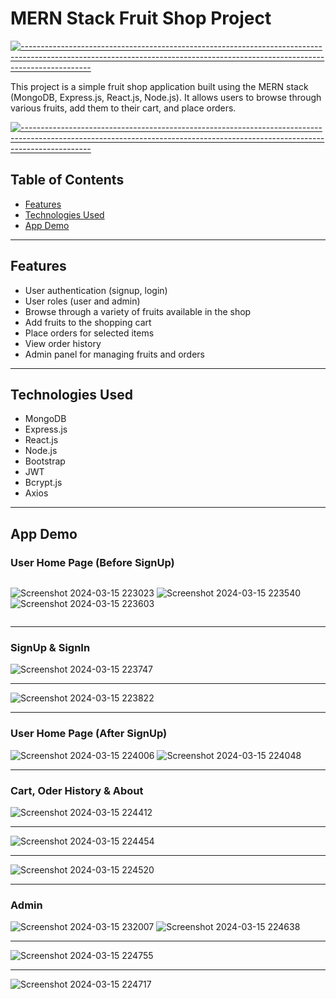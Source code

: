 # MERN Stack Fruit Shop Project

[![-----------------------------------------------------------------------------------------------------------------------------------------------------------------------------](
https://raw.githubusercontent.com/andreasbm/readme/master/assets/lines/aqua.png)](https://github.com/BaseMax?tab=repositories)

This project is a simple fruit shop application built using the MERN stack (MongoDB, Express.js, React.js, Node.js). It allows users to browse through various fruits, add them to their cart, and place orders.

[![-----------------------------------------------------------------------------------------------------------------------------------------------------------------------------](
https://raw.githubusercontent.com/andreasbm/readme/master/assets/lines/aqua.png)](https://github.com/BaseMax?tab=repositories)

## Table of Contents

- [Features](#features)
- [Technologies Used](#technologies-used)
- [App Demo](#app-demo)

---

## Features

- User authentication (signup, login)
- User roles (user and admin)
- Browse through a variety of fruits available in the shop
- Add fruits to the shopping cart
- Place orders for selected items
- View order history
- Admin panel for managing fruits and orders


---

## Technologies Used

- MongoDB
- Express.js
- React.js
- Node.js
- Bootstrap
- JWT 
- Bcrypt.js
- Axios

---

## App Demo 

### User Home Page (Before SignUp)

<div style="display: flex; justify-content: space-between;">

![Screenshot 2024-03-15 223023](https://github.com/Chamindu77/FruitsExpress-E-commerce_Website/assets/117502200/a9a28def-bbe3-49da-85a3-0ab1c3473330)
![Screenshot 2024-03-15 223540](https://github.com/Chamindu77/FruitsExpress-E-commerce_Website/assets/117502200/ca741a8e-9650-46fc-b02d-2b725163a84b)
![Screenshot 2024-03-15 223603](https://github.com/Chamindu77/FruitsExpress-E-commerce_Website/assets/117502200/4a8f0e61-98c2-47c2-8c94-0084d3151c9b)
</div>

---

### SignUp & SignIn

<div>

![Screenshot 2024-03-15 223747](https://github.com/Chamindu77/FruitsExpress-E-commerce_Website/assets/117502200/794a127b-0e81-4f9d-9f61-22c959460835)

---

![Screenshot 2024-03-15 223822](https://github.com/Chamindu77/FruitsExpress-E-commerce_Website/assets/117502200/af0727ed-f41b-4857-bb96-078154be4490)

    
</div>

---

### User Home Page (After SignUp)

<div>

![Screenshot 2024-03-15 224006](https://github.com/Chamindu77/FruitsExpress-E-commerce_Website/assets/117502200/f9d11590-50bb-4edf-95fe-55444928b142)
![Screenshot 2024-03-15 224048](https://github.com/Chamindu77/FruitsExpress-E-commerce_Website/assets/117502200/0b5876da-8d4b-462d-9f9f-ae967525b664)
    
</div>

---

### Cart, Oder History & About

<div>

![Screenshot 2024-03-15 224412](https://github.com/Chamindu77/FruitsExpress-E-commerce_Website/assets/117502200/50045d3a-55cc-4db6-a1a8-9522b813b538)

---

![Screenshot 2024-03-15 224454](https://github.com/Chamindu77/FruitsExpress-E-commerce_Website/assets/117502200/aba2a23e-6080-4a94-b302-a1955895c914)

---

![Screenshot 2024-03-15 224520](https://github.com/Chamindu77/FruitsExpress-E-commerce_Website/assets/117502200/6c8b44b7-5e92-4e0a-926e-c604b047779c)

</div>

---

### Admin

<div>

![Screenshot 2024-03-15 232007](https://github.com/Chamindu77/FruitsExpress-E-commerce_Website/assets/117502200/432a8801-62f8-4d9f-a2be-c2edbccd4d21)
![Screenshot 2024-03-15 224638](https://github.com/Chamindu77/FruitsExpress-E-commerce_Website/assets/117502200/4b2d8907-6a09-4ced-8001-63cd3027e001)

---

![Screenshot 2024-03-15 224755](https://github.com/Chamindu77/FruitsExpress-E-commerce_Website/assets/117502200/9ae200bf-72b0-4461-a00e-275f29361d35)

---

![Screenshot 2024-03-15 224717](https://github.com/Chamindu77/FruitsExpress-E-commerce_Website/assets/117502200/d9814884-63ac-4e96-a7df-e365c3823535)

</div>
</div>

